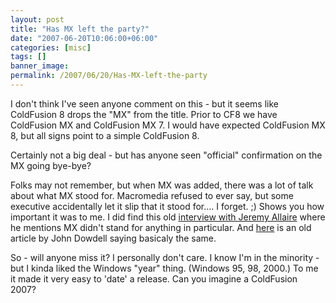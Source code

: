 ```yaml
---
layout: post
title: "Has MX left the party?"
date: "2007-06-20T10:06:00+06:00"
categories: [misc]
tags: []
banner_image: 
permalink: /2007/06/20/Has-MX-left-the-party
---
```


I don't think I've seen anyone comment on this - but it seems like ColdFusion 8 drops the "MX" from the title. Prior to CF8 we have ColdFusion MX and ColdFusion MX 7. I would have expected ColdFusion MX 8, but all signs point to a simple ColdFusion 8. 

Certainly not a big deal - but has anyone seen "official" confirmation on the MX going bye-bye?

Folks may not remember, but when MX was added, there was a lot of talk about what MX stood for. Macromedia refused to ever say, but some executive accidentally let it slip that it stood for.... I forget. ;) Shows you how important it was to me. I did find this old <a href="http://www.itwriting.com/mxinterview.php">interview with Jeremy Allaire</a> where he mentions MX didn't stand for anything in particular. And <a href="http://www.adobe.com/devnet/jd_forum/jd004.html">here</a> is an old article by John Dowdell</a> saying basicaly the same. 

So - will anyone miss it? I personally don't care. I know I'm in the minority - but I kinda liked the Windows "year" thing. (Windows 95, 98, 2000.) To me it made it very easy to 'date' a release. Can you imagine a ColdFusion 2007?